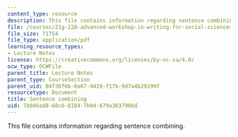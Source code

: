 ```yaml
---
content_type: resource
description: This file contains information regarding sentence combining.
file: /courses/21g-228-advanced-workshop-in-writing-for-social-sciences-and-architecture-els-spring-2007/7b046ad868c681047b04679a3637906d_MIT21G.228S07_sent_combine.pdf
file_size: 71754
file_type: application/pdf
learning_resource_types:
- Lecture Notes
license: https://creativecommons.org/licenses/by-nc-sa/4.0/
ocw_type: OCWFile
parent_title: Lecture Notes
parent_type: CourseSection
parent_uid: 04f30f6b-0a67-9419-f17b-9d7a4b29299f
resourcetype: Document
title: Sentence combining
uid: 7b046ad8-68c6-8104-7b04-679a3637906d
---
```

This file contains information regarding sentence combining.